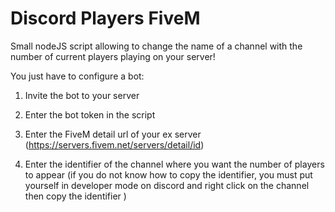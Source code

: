 # Discord Players FiveM

Small nodeJS script allowing to change the name of a channel with the number of current players playing on your server!

You just have to configure a bot:

1. Invite the bot to your server

2. Enter the bot token in the script

3. Enter the FiveM detail url of your ex server (https://servers.fivem.net/servers/detail/id)

4. Enter the identifier of the channel where you want the number of players to appear (if you do not know how to copy the identifier, you must put yourself in developer mode on discord and right click on the channel then copy the identifier )
